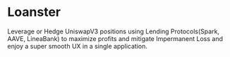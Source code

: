 # Loanster
Leverage or Hedge UniswapV3 positions using Lending Protocols(Spark, AAVE, LineaBank) to maximize profits and mitigate Impermanent Loss and enjoy a super smooth UX in a single application.

